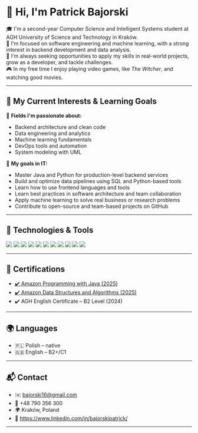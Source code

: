 # 👋 Hi, I'm Patrick Bajorski

🎓 I'm a second-year Computer Science and Intelligent Systems student at AGH University of Science and Technology in Kraków.  
🧠 I'm focused on software engineering and machine learning, with a strong interest in backend development and data analysis.  
💪 I'm always seeking opportunities to apply my skills in real-world projects, grow as a developer, and tackle challenges.  
🎮 In my free time I enjoy playing video games, like *The Witcher*, and watching good movies.

---

## 🚀 My Current Interests & Learning Goals

🔹 **Fields I'm passionate about:**
- Backend architecture and clean code
- Data engineering and analytics
- Machine learning fundamentals
- DevOps tools and automation
- System modeling with UML

🎯 **My goals in IT:**
- Master Java and Python for production-level backend services
- Build and optimize data pipelines using SQL and Python-based tools
- Learn how to use frontend languages and tools
- Learn best practices in software architecture and team collaboration
- Apply machine learning to solve real business or research problems
- Contribute to open-source and team-based projects on GitHub

---

## 💼 Technologies & Tools

<p>
  <img src="https://img.shields.io/badge/Java-%23ED8B00.svg?&style=for-the-badge&logo=java&logoColor=white"/>
  <img src="https://img.shields.io/badge/Python-3670A0?style=for-the-badge&logo=python&logoColor=ffdd54"/>
  <img src="https://img.shields.io/badge/C++-00599C?style=for-the-badge&logo=c%2B%2B&logoColor=white"/>
  <img src="https://img.shields.io/badge/PostgreSQL-316192?style=for-the-badge&logo=postgresql&logoColor=white"/>
  <img src="https://img.shields.io/badge/Numpy-%23013243.svg?&style=for-the-badge&logo=numpy&logoColor=white"/>
  <img src="https://img.shields.io/badge/Pandas-%23150458.svg?&style=for-the-badge&logo=pandas&logoColor=white"/>
  <img src="https://img.shields.io/badge/Scikit--Learn-F7931E?style=for-the-badge&logo=scikit-learn&logoColor=white"/>
  <img src="https://img.shields.io/badge/Maven-C71A36?style=for-the-badge&logo=apachemaven&logoColor=white"/>
  <img src="https://img.shields.io/badge/SonarQube-4E9BCD?style=for-the-badge&logo=sonarqube&logoColor=white"/>
  <img src="https://img.shields.io/badge/Linux-FCC624?style=for-the-badge&logo=linux&logoColor=black"/>
  <img src="https://img.shields.io/badge/Overleaf-47A141?style=for-the-badge&logo=Overleaf&logoColor=white"/>
</p>

---

## 🏅 Certifications

- [✔️ Amazon Programming with Java (2025)](https://www.coursera.org/account/accomplishments/verify/DWOGQD69LQQ3)  
- [✔️ Amazon Data Structures and Algorithms (2025)](https://www.coursera.org/account/accomplishments/verify/4BKOEF5DFETL)  
- ✔️ AGH English Certificate – B2 Level (2024)  

---

## 🌍 Languages

- 🇵🇱 Polish – native  
- 🇬🇧 English – B2+/C1  

---

## 📬 Contact

- ✉️ bajorski16@gmail.com  
- 📱 +48 790 356 300  
- 🌍 Kraków, Poland  
- 🔗 https://www.linkedin.com/in/bajorskipatrick/

---
